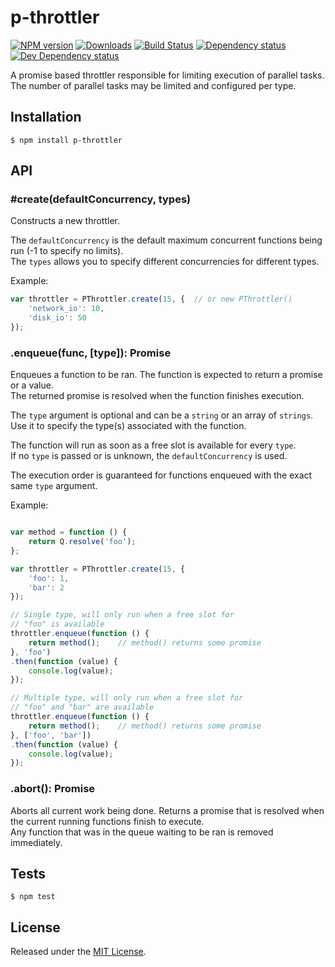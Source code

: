 # p-throttler

[![NPM version][npm-image]][npm-url] [![Downloads][downloads-image]][npm-url] [![Build Status][travis-image]][travis-url] [![Dependency status][david-dm-image]][david-dm-url] [![Dev Dependency status][david-dm-dev-image]][david-dm-dev-url]

[npm-url]:https://npmjs.org/package/p-throttler
[downloads-image]:http://img.shields.io/npm/dm/p-throttler.svg
[npm-image]:http://img.shields.io/npm/v/p-throttler.svg
[travis-url]:https://travis-ci.org/IndigoUnited/node-p-throttler
[travis-image]:http://img.shields.io/travis/IndigoUnited/node-p-throttler.svg
[david-dm-url]:https://david-dm.org/IndigoUnited/node-p-throttler
[david-dm-image]:https://img.shields.io/david/IndigoUnited/node-p-throttler.svg
[david-dm-dev-url]:https://david-dm.org/IndigoUnited/node-p-throttler#info=devDependencies
[david-dm-dev-image]:https://img.shields.io/david/dev/IndigoUnited/node-p-throttler.svg

A promise based throttler responsible for limiting execution of parallel tasks.
The number of parallel tasks may be limited and configured per type.


## Installation

`$ npm install p-throttler`


## API

### #create(defaultConcurrency, types)

Constructs a new throttler.

The `defaultConcurrency` is the default maximum concurrent functions being run (-1 to specify no limits).   
The `types` allows you to specify different concurrencies for different types.   

Example:

```js
var throttler = PThrottler.create(15, {  // or new PThrottler()
    'network_io': 10,
    'disk_io': 50
});
```


### .enqueue(func, [type]): Promise

Enqueues a function to be ran. The function is expected to return a promise or a value.   
The returned promise is resolved when the function finishes execution.

The `type` argument is optional and can be a `string` or an array of `strings`.   
Use it to specify the type(s) associated with the function.   

The function will run as soon as a free slot is available for every `type`.  
If no `type` is passed or is unknown, the `defaultConcurrency` is used.  

The execution order is guaranteed for functions enqueued with the exact same `type` argument.

Example:

```js

var method = function () {
    return Q.resolve('foo');
};

var throttler = PThrottler.create(15, {
    'foo': 1,
    'bar': 2
});

// Single type, will only run when a free slot for
// "foo" is available
throttler.enqueue(function () {
    return method();    // method() returns some promise
}, 'foo')
.then(function (value) {
    console.log(value);
});

// Multiple type, will only run when a free slot for
// "foo" and "bar" are available
throttler.enqueue(function () {
    return method();    // method() returns some promise
}, ['foo', 'bar'])
.then(function (value) {
    console.log(value);
});
```


### .abort(): Promise

Aborts all current work being done.
Returns a promise that is resolved when the current running functions finish to execute.   
Any function that was in the queue waiting to be ran is removed immediately.

## Tests

`$ npm test`


## License

Released under the [MIT License](http://www.opensource.org/licenses/mit-license.php).
